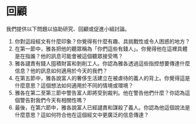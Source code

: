 # 回顧

我們提供以下問題以協助研究、回顧或促進小組討論。

1. 你對這段經文有什麼印象？你覺得有什麼有趣、具挑戰性或令人困惑的地方？
2. 在第一節中，雅各把他的聽眾稱為「你們這些有錢人」。你覺得他在這裡具體是在指誰？他的訊息可能會被這個聽眾接受嗎？
3. 雅各譴責有錢人囤積財富和剝削工人。你認為雅各透過這些指控想要傳達什麼信息？他的訊息如何適用於今天的我們？
4. 在第五節中，雅各說富人的奢侈生活建立在被虐待的義人的背上。你覺得這是什麼意思？這個想法如何適用於不同的情境或環境？
5. 雅各在第二至第三節中警告富人即將受到裁判。他在警告他們什麼？你認為這個警告對我們今天有相關性嗎？
6. 最後，在第六節中，雅各說富人已經譴責和謀殺了義人。你認為他這個說法是什麼意思？這如何符合他在這個經文中更廣泛的信息傳達？